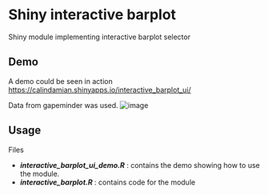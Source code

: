 # Shiny interactive barplot
Shiny module implementing interactive barplot selector 


## Demo
A demo could be seen in action https://calindamian.shinyapps.io/interactive_barplot_ui/

Data from gapeminder was used.
![image](https://user-images.githubusercontent.com/61669129/77831104-5adb2600-712d-11ea-8504-9cebe4b91b4a.png)

## Usage
Files 
  -  ***interactive_barplot_ui_demo.R*** : contains the demo showing how to use the module.
  -  ***interactive_barplot.R*** : contains code for the module

